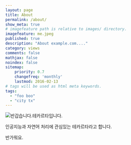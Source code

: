 ```yaml
---
layout: page
title: About
permalink: /about/
show_meta: true
# imagefeature path is relative to images/ directory.
imagefeature: me.jpeg
published: true
description: "About example.com...."
category: views
comments: false
mathjax: false
noindex: false
sitemap:
    priority: 0.7
    changefreq: 'monthly'
    lastmod: 2016-02-13
# tags will be used as html meta keywords.    
tags:
  - "foo boo"
  - "city tx"
---
```


<div class="post-author text-center">                       
            <img src="{{ site.urlimg }}{{ site.owner.avatar }}" alt="반갑습니다.테카르타입니다." itemprop="image" class="post-avatar img-circle img-responsive"/> 







인공지능과 자연어 처리에 관심있는 테카르타라고 합니다.

반가워요.